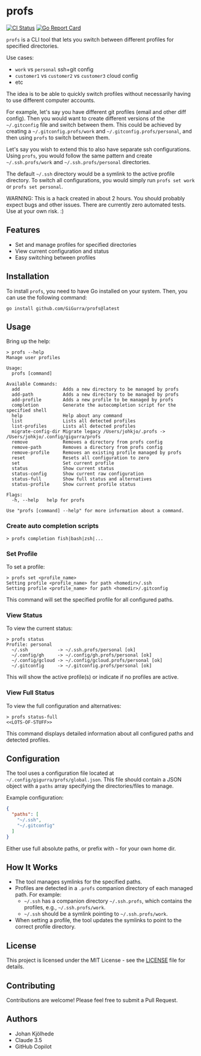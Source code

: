 # profs

[![CI Status](https://github.com/GiGurra/profs/actions/workflows/ci.yml/badge.svg)](https://github.com/GiGurra/profs/actions/workflows/ci.yml)
[![Go Report Card](https://goreportcard.com/badge/github.com/GiGurra/profs)](https://goreportcard.com/report/github.com/GiGurra/profs)

`profs` is a CLI tool that lets you switch between different profiles for specified directories.

Use cases:

* `work` vs `personal` ssh+git config
* `customer1` vs `customer2` vs `customer3` cloud config
* etc

The idea is to be able to quickly switch profiles without necessarily having to use different computer accounts.

For example, let's say you have different git profiles (email and other diff config). Then you would want to create
different versions of the `~/.gitconfig` file and switch between them. This could be achieved by creating a
`~/.gitconfig.profs/work` and `~/.gitconfig.profs/personal`, and then using `profs` to switch between them.

Let's say you wish to extend this to also have separate ssh configurations. Using `profs`, you would follow the same
pattern and create `~/.ssh.profs/work` and `~/.ssh.profs/personal` directories.

The default `~/.ssh` directory would be a symlink to the active profile directory. To switch all configurations, you
would simply run `profs set work` or `profs set personal`.

WARNING: This is a hack created in about 2 hours. You should probably expect bugs and other issues. There are currently
zero automated tests. Use at your own risk. :)

## Features

- Set and manage profiles for specified directories
- View current configuration and status
- Easy switching between profiles

## Installation

To install `profs`, you need to have Go installed on your system. Then, you can use the following command:

```
go install github.com/GiGurra/profs@latest
```

## Usage

Bring up the help:

```
> profs --help
Manage user profiles

Usage:
  profs [command]

Available Commands:
  add                Adds a new directory to be managed by profs
  add-path           Adds a new directory to be managed by profs
  add-profile        Adds a new profile to be managed by profs
  completion         Generate the autocompletion script for the specified shell
  help               Help about any command
  list               Lists all detected profiles
  list-profiles      Lists all detected profiles
  migrate-config-dir Migrate legacy /Users/johkjo/.profs -> /Users/johkjo/.config/gigurra/profs
  remove             Removes a directory from profs config
  remove-path        Removes a directory from profs config
  remove-profile     Removes an existing profile managed by profs
  reset              Resets all configuration to zero
  set                Set current profile
  status             Show current status
  status-config      Show current raw configuration
  status-full        Show full status and alternatives
  status-profile     Show current profile status

Flags:
  -h, --help   help for profs

Use "profs [command] --help" for more information about a command.
```

### Create auto completion scripts

```
> profs completion fish|bash|zsh|...
```

### Set Profile

To set a profile:

```
> profs set <profile_name>
Setting profile <profile_name> for path <homedir>/.ssh
Setting profile <profile_name> for path <homedir>/.gitconfig
```

This command will set the specified profile for all configured paths.

### View Status

To view the current status:

```
> profs status
Profile: personal
  ~/.ssh           -> ~/.ssh.profs/personal [ok]
  ~/.config/gh     -> ~/.config/gh.profs/personal [ok]
  ~/.config/gcloud -> ~/.config/gcloud.profs/personal [ok]
  ~/.gitconfig     -> ~/.gitconfig.profs/personal [ok]
```

This will show the active profile(s) or indicate if no profiles are active.

### View Full Status

To view the full configuration and alternatives:

```
> profs status-full
<<LOTS-OF-STUFF>>
```

This command displays detailed information about all configured paths and detected profiles.

## Configuration

The tool uses a configuration file located at `~/.config/gigurra/profs/global.json`.
This file should contain a JSON object with a `paths` array specifying the directories/files to manage.

Example configuration:

```json
{
  "paths": [
    "~/.ssh",
    "~/.gitconfig"
  ]
}
```

Either use full absolute paths, or prefix with `~` for your own home dir.

## How It Works

- The tool manages symlinks for the specified paths.
- Profiles are detected in a `.profs` companion directory of each managed path. For example:
    - `~/.ssh` has a companion directory `~/.ssh.profs`, which contains the profiles, e.g., `~/.ssh.profs/work`.
    - `~/.ssh` should be a symlink pointing to `~/.ssh.profs/work`.
- When setting a profile, the tool updates the symlinks to point to the correct profile directory.

## License

This project is licensed under the MIT License - see the [LICENSE](LICENSE) file for details.

## Contributing

Contributions are welcome! Please feel free to submit a Pull Request.

## Authors

- Johan Kjölhede
- Claude 3.5
- GitHub Copilot

